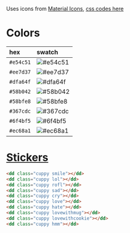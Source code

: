 Uses icons from [Material Icons](https://material.io/resources/icons/?style=baseline), [css codes here](https://github.com/Angelmmiguel/material_icons/blob/master/app/assets/stylesheets/material_icons_unicode.css.erb)

# Colors
| hex       | swatch |
| :-------- | :----- |
| `#e54c51` | ![#e54c51](https://placehold.it/15/e54c51?text=+)
| `#ee7d37` | ![#ee7d37](https://placehold.it/15/ee7d37?text=+)
| `#dfa64f` | ![#dfa64f](https://placehold.it/15/dfa64f?text=+)
| `#58b042` | ![#58b042](https://placehold.it/15/58b042?text=+)
| `#58bfe8` | ![#58bfe8](https://placehold.it/15/58bfe8?text=+)
| `#367cdc` | ![#367cdc](https://placehold.it/15/367cdc?text=+)
| `#6f4bf5` | ![#6f4bf5](https://placehold.it/15/6f4bf5?text=+)
| `#ec68a1` | ![#ec68a1](https://placehold.it/15/ec68a1?text=+)

# [Stickers](https://github.com/WhatsApp/stickers/tree/master/iOS/WAStickersThirdParty)
```html
<dd class="cuppy smile"></dd>
<dd class="cuppy lol"></dd>
<dd class="cuppy rofl"></dd>
<dd class="cuppy sad"></dd>
<dd class="cuppy cry"></dd>
<dd class="cuppy love"></dd>
<dd class="cuppy hate"></dd>
<dd class="cuppy lovewithmug"></dd>
<dd class="cuppy lovewithcookie"></dd>
<dd class="cuppy hmm"></dd>
```

